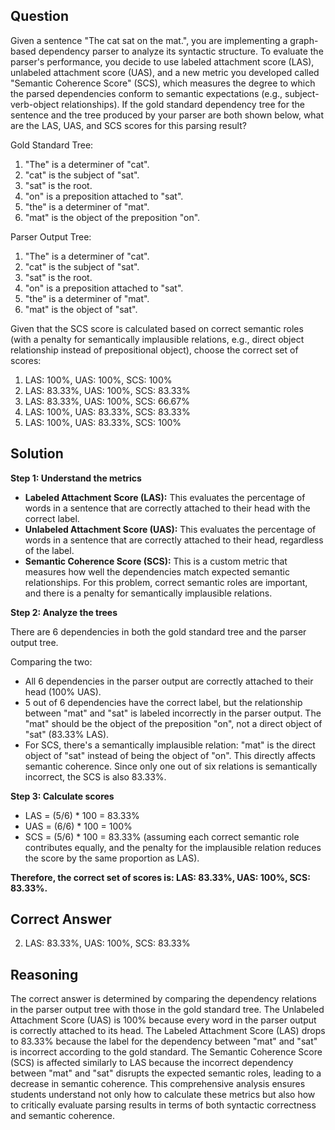 ## Question
Given a sentence "The cat sat on the mat.", you are implementing a graph-based dependency parser to analyze its syntactic structure. To evaluate the parser's performance, you decide to use labeled attachment score (LAS), unlabeled attachment score (UAS), and a new metric you developed called "Semantic Coherence Score" (SCS), which measures the degree to which the parsed dependencies conform to semantic expectations (e.g., subject-verb-object relationships). If the gold standard dependency tree for the sentence and the tree produced by your parser are both shown below, what are the LAS, UAS, and SCS scores for this parsing result?

Gold Standard Tree:
1. "The" is a determiner of "cat".
2. "cat" is the subject of "sat".
3. "sat" is the root.
4. "on" is a preposition attached to "sat".
5. "the" is a determiner of "mat".
6. "mat" is the object of the preposition "on".

Parser Output Tree:
1. "The" is a determiner of "cat".
2. "cat" is the subject of "sat".
3. "sat" is the root.
4. "on" is a preposition attached to "sat".
5. "the" is a determiner of "mat".
6. "mat" is the object of "sat".

Given that the SCS score is calculated based on correct semantic roles (with a penalty for semantically implausible relations, e.g., direct object relationship instead of prepositional object), choose the correct set of scores:

1. LAS: 100%, UAS: 100%, SCS: 100%
2. LAS: 83.33%, UAS: 100%, SCS: 83.33%
3. LAS: 83.33%, UAS: 100%, SCS: 66.67%
4. LAS: 100%, UAS: 83.33%, SCS: 83.33%
5. LAS: 100%, UAS: 83.33%, SCS: 100%

## Solution

**Step 1: Understand the metrics**

- **Labeled Attachment Score (LAS):** This evaluates the percentage of words in a sentence that are correctly attached to their head with the correct label.
- **Unlabeled Attachment Score (UAS):** This evaluates the percentage of words in a sentence that are correctly attached to their head, regardless of the label.
- **Semantic Coherence Score (SCS):** This is a custom metric that measures how well the dependencies match expected semantic relationships. For this problem, correct semantic roles are important, and there is a penalty for semantically implausible relations.

**Step 2: Analyze the trees**

There are 6 dependencies in both the gold standard tree and the parser output tree.

Comparing the two:
- All 6 dependencies in the parser output are correctly attached to their head (100% UAS).
- 5 out of 6 dependencies have the correct label, but the relationship between "mat" and "sat" is labeled incorrectly in the parser output. The "mat" should be the object of the preposition "on", not a direct object of "sat" (83.33% LAS).
- For SCS, there's a semantically implausible relation: "mat" is the direct object of "sat" instead of being the object of "on". This directly affects semantic coherence. Since only one out of six relations is semantically incorrect, the SCS is also 83.33%.

**Step 3: Calculate scores**

- LAS = (5/6) * 100 = 83.33%
- UAS = (6/6) * 100 = 100%
- SCS = (5/6) * 100 = 83.33% (assuming each correct semantic role contributes equally, and the penalty for the implausible relation reduces the score by the same proportion as LAS).

**Therefore, the correct set of scores is: LAS: 83.33%, UAS: 100%, SCS: 83.33%.**

## Correct Answer

2. LAS: 83.33%, UAS: 100%, SCS: 83.33%

## Reasoning

The correct answer is determined by comparing the dependency relations in the parser output tree with those in the gold standard tree. The Unlabeled Attachment Score (UAS) is 100% because every word in the parser output is correctly attached to its head. The Labeled Attachment Score (LAS) drops to 83.33% because the label for the dependency between "mat" and "sat" is incorrect according to the gold standard. The Semantic Coherence Score (SCS) is affected similarly to LAS because the incorrect dependency between "mat" and "sat" disrupts the expected semantic roles, leading to a decrease in semantic coherence. This comprehensive analysis ensures students understand not only how to calculate these metrics but also how to critically evaluate parsing results in terms of both syntactic correctness and semantic coherence.